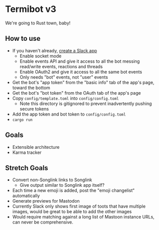 # Termibot v3

We're going to Rust town, baby!

## How to use

* If you haven't already, [create a Slack app](https://api.slack.com/authentication/basics)
  * Enable socket mode
  * Enable events API and give it access to all the bot messing read/write events, reactions and threads
  * Enable OAuth2 and give it access to all the same bot events
  * Only needs "bot" events, not "user" events
* Get the bot's "app token" from the "basic info" tab of the app's page, toward the bottom
* Get the bot's "bot token" from the OAuth tab of the app's page
* Copy `config/template.toml` into `config/config.toml`
  * Note this directory is gitignored to prevent inadvertently pushing secure tokens
* Add the app token and bot token to `config/config.toml`
* `cargo run`

## Goals

* Extensible architecture
* Karma tracker

## Stretch Goals

* Convert non-Songlink links to Songlink
  * Give output similar to Songlink app itself?
* Each time a new emoji is added, post the "emoji changelist" automatically
* Generate previews for Mastodon
 * Currently Slack only shows first image of toots that have multiple images, would be great to be able to add the other images
 * Would require matching against a long list of Mastoon instance URLs, can never be comprehensive.
